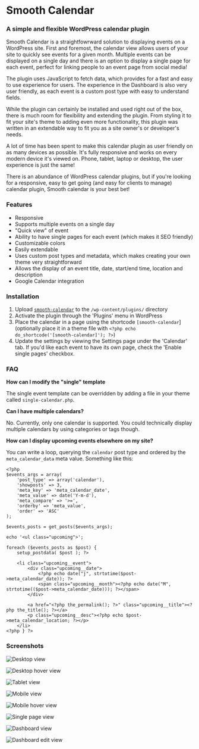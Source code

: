 Smooth Calendar
==========

### A simple and flexible WordPress calendar plugin

Smooth Calendar is a straightfowrward solution to displaying events on a WordPress site. First and foremost, the calendar view allows users of your site to quickly see events for a given month. Multiple events can be displayed on a single day and there is an option to display a single page for each event, perfect for linking people to an event page from social media!

The plugin uses JavaScript to fetch data, which provides for a fast and easy to use experience for users. The experience in the Dashboard is also very user friendly, as each event is a custom post type with easy to understand fields.

While the plugin can certainly be installed and used right out of the box, there is much room for flexibility and extending the plugin. From styling it to fit your site's theme to adding even more functionality, this plugin was written in an extendable way to fit you as a site owner's or developer's needs.

A lot of time has been spent to make this calendar plugin as user friendly on as many devices as possible. It's fully responsive and works on every modern device it's viewed on. Phone, tablet, laptop or desktop, the user experience is just the same!

There is an abundance of WordPress calendar plugins, but if you're looking for a responsive, easy to get going (and easy for clients to manage) calendar plugin, Smooth calendar is your best bet!

### Features

- Responsive
- Supports multiple events on a single day
- "Quick view" of event
- Ability to have single pages for each event (which makes it SEO friendly)
- Customizable colors
- Easily extendable
- Uses custom post types and metadata, which makes creating your own theme very straightforward
- Allows the display of an event title, date, start/end time, location and description
- Google Calendar integration

### Installation

1. Upload [`smooth-calendar`](https://github.com/trevanhetzel/smooth-calendar/archive/master.zip) to the `/wp-content/plugins/` directory
2. Activate the plugin through the 'Plugins' menu in WordPress
3. Place the calendar in a page using the shortcode `[smooth-calendar`] (optionally place it in a theme file with `<?php echo do_shortcode('[smooth-calendar]'); ?>`)
4. Update the settings by viewing the Settings page under the 'Calendar' tab. If you'd like each event to have its own page, check the 'Enable single pages' checkbox.

### FAQ

**How can I modify the "single" template**

The single event template can be overridden by adding a file in your theme called `single-calendar.php`.

**Can I have multiple calendars?**

No. Currently, only one calendar is supported. You could technically display multiple calendars by using categories or tags though.

**How can I display upcoming events elsewhere on my site?**

You can write a loop, querying the `calendar` post type and ordered by the `meta_calendar_data` meta value. Something like this:

```
<?php
$events_args = array(
    'post_type' => array('calendar'),
    'showposts' => 3,
    'meta_key' => 'meta_calendar_date',
    'meta_value' => date('Y-m-d'),
    'meta_compare' => '>=',
    'orderby' => 'meta_value',
    'order' => 'ASC'
);

$events_posts = get_posts($events_args);

echo '<ul class="upcoming">';

foreach ($events_posts as $post) {
    setup_postdata( $post ); ?>

    <li class="upcoming__event">
        <div class="upcoming__date">
            <?php echo date("j", strtotime($post->meta_calendar_date)); ?>
            <span class="upcoming__month"><?php echo date("M", strtotime(($post->meta_calendar_date))); ?></span>
        </div>

        <a href="<?php the_permalink(); ?>" class="upcoming__title"><?php the_title(); ?></a>
        <p class="upcoming__desc"><?php echo $post->meta_calendar_location; ?></p>
    </li>
<?php } ?>
```

### Screenshots

![Desktop view](/assets/screenshot-1.png?raw=true "Desktop view")

![Desktop hover view](/assets/screenshot-2.png?raw=true "Desktop hover view")

![Tablet view](/assets/screenshot-3.png?raw=true "Tablet view")

![Mobile view](/assets/screenshot-4.png?raw=true "Mobile view")

![Mobile hover view](/assets/screenshot-5.png?raw=true "Mobile hover view")

![Single page view](/assets/screenshot-6.png?raw=true "Single page view")

![Dashboard view](/assets/screenshot-7.png?raw=true "Dashboard view")

![Dashboard edit view](/assets/screenshot-8.png?raw=true "Dashboard edit view")
